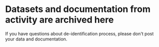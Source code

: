 # Datasets and documentation from activity are archived here

If you have questions about de-identification process, please don't post your data and documentation.
